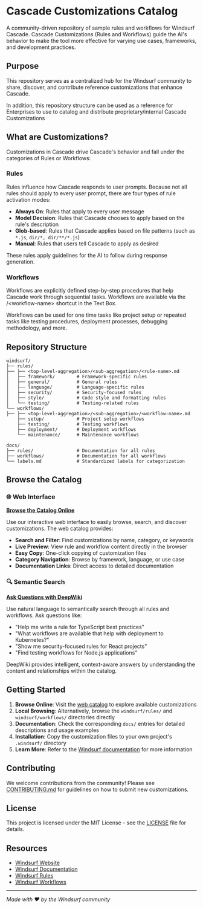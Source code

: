 # Cascade Customizations Catalog

A community-driven repository of sample rules and workflows for Windsurf Cascade. Cascade Customizations (Rules and Workflows) guide the AI's behavior to make the tool more effective for varying use cases, frameworks, and development practices.

## Purpose

This repository serves as a centralized hub for the Windsurf community to share, discover, and contribute reference customizations that enhance Cascade. 

In addition, this repository structure can be used as a reference for Enterprises to use to catalog and distribute proprietary/internal Cascade Customizations

## What are Customizations?

Customizations in Cascade drive Cascade's behavior and fall under the categories of Rules or Workflows:

### Rules
Rules influence how Cascade responds to user prompts. Because not all rules should apply to every user prompt, there are four types of rule activation modes:

- **Always On**: Rules that apply to every user message
- **Model Decision**: Rules that Cascade chooses to apply based on the rule's description
- **Glob-based**: Rules that Cascade applies based on file patterns (such as `*.js`, `dir/*, dir/**/*.js`)
- **Manual**: Rules that users tell Cascade to apply as desired

These rules apply guidelines for the AI to follow during response generation.

### Workflows
Workflows are explicitly defined step-by-step procedures that help Cascade work through sequential tasks. Workflows are available via the /\<workflow-name> shortcut in the Text Box.

Workflows can be used for one time tasks like project setup or repeated tasks like testing procedures, deployment processes, debugging methodology, and more.

## Repository Structure

```
windsurf/
├── rules/
├── ├── <top-level-aggregation>/<sub-aggregation>/<rule-name>.md
│   ├── framework/        # Framework-specific rules
│   ├── general/          # General rules
│   ├── language/         # Language-specific rules
│   ├── security/         # Security-focused rules
│   ├── style/            # Code style and formatting rules
│   └── testing/          # Testing-related rules
└── workflows/
├── ├── <top-level-aggregation>/<sub-aggregation>/<workflow-name>.md
    ├── setup/            # Project setup workflows
    ├── testing/          # Testing workflows
    ├── deployment/       # Deployment workflows
    └── maintenance/      # Maintenance workflows

docs/
├── rules/                # Documentation for all rules
├── workflows/            # Documentation for all workflows
└── labels.md             # Standardized labels for categorization
```

## Browse the Catalog

### 🌐 Web Interface
**[Browse the Catalog Online](https://windsurf-samples.github.io/cascade-customizations-catalog/web-ui/index.html)**

Use our interactive web interface to easily browse, search, and discover customizations. The web catalog provides:

- **Search and Filter**: Find customizations by name, category, or keywords
- **Live Preview**: View rule and workflow content directly in the browser
- **Easy Copy**: One-click copying of customization files
- **Category Navigation**: Browse by framework, language, or use case
- **Documentation Links**: Direct access to detailed documentation

### 🔍 Semantic Search
**[Ask Questions with DeepWiki](https://deepwiki.com/Windsurf-Samples/cascade-customizations-catalog)**

Use natural language to semantically search through all rules and workflows. Ask questions like:
- "Help me write a rule for TypeScript best practices"
- "What workflows are available that help with deployment to Kubernetes?"
- "Show me security-focused rules for React projects"
- "Find testing workflows for Node.js applications"

DeepWiki provides intelligent, context-aware answers by understanding the content and relationships within the catalog.

## Getting Started

1. **Browse Online**: Visit the [web catalog](https://windsurf-samples.github.io/cascade-customizations-catalog/web-ui/index.html) to explore available customizations
2. **Local Browsing**: Alternatively, browse the `windsurf/rules/` and `windsurf/workflows/` directories directly
3. **Documentation**: Check the corresponding `docs/` entries for detailed descriptions and usage examples
4. **Installation**: Copy the customization files to your own project's `.windsurf/` directory
5. **Learn More**: Refer to the [Windsurf documentation](https://docs.windsurf.com/windsurf/cascade/workflows) for more information

## Contributing

We welcome contributions from the community! Please see [CONTRIBUTING.md](CONTRIBUTING.md) for guidelines on how to submit new customizations.

## License

This project is licensed under the MIT License - see the [LICENSE](LICENSE) file for details.

## Resources

- [Windsurf Website](https://windsurf.com)
- [Windsurf Documentation](https://docs.windsurf.com)
- [Windsurf Rules](https://docs.windsurf.com/windsurf/cascade/memories#rules)
- [Windsurf Workflows](https://docs.windsurf.com/windsurf/cascade/workflows)

---

*Made with ❤️ by the Windsurf community*
